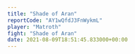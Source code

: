 ```yaml
---
title: "Shade of Aran"
reportCode: "AY1wQfdJ3FnWykmL"
player: "Matroth"
fight: "Shade of Aran"
date: 2021-08-09T18:51:45.833000+00:00
---
```

